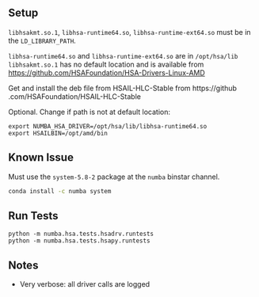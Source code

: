 Setup
-----

`libhsakmt.so.1`, `libhsa-runtime64.so`, `libhsa-runtime-ext64.so` must be in
 the `LD_LIBRARY_PATH`.
 
`libhsa-runtime64.so` and `libhsa-runtime-ext64.so` are in `/opt/hsa/lib`
`libhsakmt.so.1` has no default location and is available from https://github.com/HSAFoundation/HSA-Drivers-Linux-AMD
 
Get and install the deb file from HSAIL-HLC-Stable from https://github
.com/HSAFoundation/HSAIL-HLC-Stable

Optional.  Change if path is not at default location:

    export NUMBA_HSA_DRIVER=/opt/hsa/lib/libhsa-runtime64.so
    export HSAILBIN=/opt/amd/bin
    
Known Issue
-----------

Must use the `system-5.8-2` package at the `numba` binstar channel.

```bash
conda install -c numba system
```
    
    
Run Tests
---------

    python -m numba.hsa.tests.hsadrv.runtests
    python -m numba.hsa.tests.hsapy.runtests


Notes
-----

* Very verbose: all driver calls are logged
